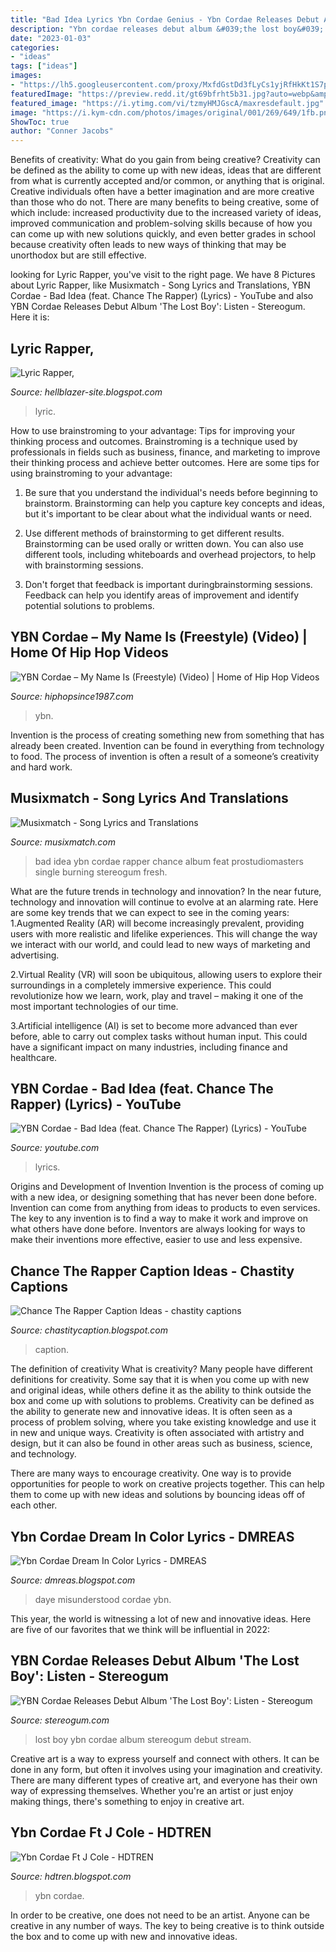```yaml
---
title: "Bad Idea Lyrics Ybn Cordae Genius - Ybn Cordae Releases Debut Album &#039;the Lost Boy&#039;: Listen"
description: "Ybn cordae releases debut album &#039;the lost boy&#039;: listen"
date: "2023-01-03"
categories:
- "ideas"
tags: ["ideas"]
images:
- "https://lh5.googleusercontent.com/proxy/MxfdGstDd3fLyCs1yjRfHkKt1S7p1-oiYtNxBXilDH6r99v9rbfHtbwvQkZjhejwmcD7scf0btUdDmNXQB9_pja-ilE=w1200-h630-n-k-no-nu"
featuredImage: "https://preview.redd.it/gt69bfrht5b31.jpg?auto=webp&amp;s=17acad6c07a86b4ee6144d19224281b90f6a02c4"
featured_image: "https://i.ytimg.com/vi/tzmyHMJGscA/maxresdefault.jpg"
image: "https://i.kym-cdn.com/photos/images/original/001/269/649/1fb.png"
ShowToc: true
author: "Conner Jacobs"
---
```



Benefits of creativity: What do you gain from being creative?
Creativity can be defined as the ability to come up with new ideas, ideas that are different from what is currently accepted and/or common, or anything that is original. Creative individuals often have a better imagination and are more creative than those who do not. There are many benefits to being creative, some of which include: increased productivity due to the increased variety of ideas, improved communication and problem-solving skills because of how you can come up with new solutions quickly, and even better grades in school because creativity often leads to new ways of thinking that may be unorthodox but are still effective.

	

		
looking for Lyric Rapper, you've visit to the right page. We have 8 Pictures about Lyric Rapper, like Musixmatch - Song Lyrics and Translations, YBN Cordae - Bad Idea (feat. Chance The Rapper) (Lyrics) - YouTube and also YBN Cordae Releases Debut Album &#039;The Lost Boy&#039;: Listen - Stereogum. Here it is:
		
    
## Lyric Rapper,

<img loading=lazy src="https://lh5.googleusercontent.com/proxy/MxfdGstDd3fLyCs1yjRfHkKt1S7p1-oiYtNxBXilDH6r99v9rbfHtbwvQkZjhejwmcD7scf0btUdDmNXQB9_pja-ilE=w1200-h630-n-k-no-nu" onerror="this.onerror=null;this.src='https://tse4.mm.bing.net/th?id=OIP.KIh-fJQYwiGqIJCPcNGI3AHaFj&amp;pid=15.1';" alt="Lyric Rapper,">

_Source: hellblazer-site.blogspot.com_

>lyric. 

	

How to use brainstroming to your advantage: Tips for improving your thinking process and outcomes.
Brainstroming is a technique used by professionals in fields such as business, finance, and marketing to improve their thinking process and achieve better outcomes. Here are some tips for using brainstroming to your advantage: 
1. Be sure that you understand the individual's needs before beginning to brainstorm. Brainstorming can help you capture key concepts and ideas, but it's important to be clear about what the individual wants or need.

2. Use different methods of brainstorming to get different results. Brainstorming can be used orally or written down. You can also use different tools, including whiteboards and overhead projectors, to help with brainstorming sessions.

3. Don't forget that feedback is important duringbrainstorming sessions. Feedback can help you identify areas of improvement and identify potential solutions to problems.

    
## YBN Cordae – My Name Is (Freestyle) (Video) | Home Of Hip Hop Videos

<img loading=lazy src="http://hiphopsince1987.com/wp-content/uploads/2018/05/Screen-Shot-2018-05-10-at-12.21.07-AM.jpg" onerror="this.onerror=null;this.src='https://tse2.mm.bing.net/th?id=OIP.qIhcaBy8W6hdU0IAH2sSkwHaEo&amp;pid=15.1';" alt="YBN Cordae – My Name Is (Freestyle) (Video) | Home of Hip Hop Videos">

_Source: hiphopsince1987.com_

>ybn. 

	

Invention is the process of creating something new from something that has already been created. Invention can be found in everything from technology to food. The process of invention is often a result of a someone’s creativity and hard work.

    
## Musixmatch - Song Lyrics And Translations

<img loading=lazy src="https://s.mxmcdn.net/images-storage/albums4/5/1/1/6/8/1/44186115_350_350.jpg" onerror="this.onerror=null;this.src='https://tse1.mm.bing.net/th?id=OIP.jWAuK4sibYCwXq8Iv1Ic4QAAAA&amp;pid=15.1';" alt="Musixmatch - Song Lyrics and Translations">

_Source: musixmatch.com_

>bad idea ybn cordae rapper chance album feat prostudiomasters single burning stereogum fresh. 

	

What are the future trends in technology and innovation?
In the near future, technology and innovation will continue to evolve at an alarming rate. Here are some key trends that we can expect to see in the coming years:
1.Augmented Reality (AR) will become increasingly prevalent, providing users with more realistic and lifelike experiences. This will change the way we interact with our world, and could lead to new ways of marketing and advertising.

2.Virtual Reality (VR) will soon be ubiquitous, allowing users to explore their surroundings in a completely immersive experience. This could revolutionize how we learn, work, play and travel – making it one of the most important technologies of our time.

3.Artificial intelligence (AI) is set to become more advanced than ever before, able to carry out complex tasks without human input. This could have a significant impact on many industries, including finance and healthcare.

    
## YBN Cordae - Bad Idea (feat. Chance The Rapper) (Lyrics) - YouTube

<img loading=lazy src="https://i.ytimg.com/vi/tzmyHMJGscA/maxresdefault.jpg" onerror="this.onerror=null;this.src='https://tse1.mm.bing.net/th?id=OIP.QflKzn5_4vnTSCAfBZ6x8QHaEK&amp;pid=15.1';" alt="YBN Cordae - Bad Idea (feat. Chance The Rapper) (Lyrics) - YouTube">

_Source: youtube.com_

>lyrics. 

	

Origins and Development of Invention
Invention is the process of coming up with a new idea, or designing something that has never been done before. Invention can come from anything from ideas to products to even services. The key to any invention is to find a way to make it work and improve on what others have done before. Inventors are always looking for ways to make their inventions more effective, easier to use and less expensive.

    
## Chance The Rapper Caption Ideas - Chastity Captions

<img loading=lazy src="https://i.kym-cdn.com/photos/images/original/001/269/649/1fb.png" onerror="this.onerror=null;this.src='https://tse1.mm.bing.net/th?id=OIP.9Td7kV83Nul0tHRnfFbiqQHaGU&amp;pid=15.1';" alt="Chance The Rapper Caption Ideas - chastity captions">

_Source: chastitycaption.blogspot.com_

>caption. 

	

The definition of creativity
What is creativity? Many people have different definitions for creativity. Some say that it is when you come up with new and original ideas, while others define it as the ability to think outside the box and come up with solutions to problems.
Creativity can be defined as the ability to generate new and innovative ideas. It is often seen as a process of problem solving, where you take existing knowledge and use it in new and unique ways. Creativity is often associated with artistry and design, but it can also be found in other areas such as business, science, and technology.

There are many ways to encourage creativity. One way is to provide opportunities for people to work on creative projects together. This can help them to come up with new ideas and solutions by bouncing ideas off of each other.

    
## Ybn Cordae Dream In Color Lyrics - DMREAS

<img loading=lazy src="https://i.pinimg.com/564x/a5/dd/51/a5dd51f2d4a73119948ea40b93920ca0.jpg" onerror="this.onerror=null;this.src='https://tse2.mm.bing.net/th?id=OIP.q1vTJGETcAMrXjGexNuScQHaFj&amp;pid=15.1';" alt="Ybn Cordae Dream In Color Lyrics - DMREAS">

_Source: dmreas.blogspot.com_

>daye misunderstood cordae ybn. 

	

This year, the world is witnessing a lot of new and innovative ideas. Here are five of our favorites that we think will be influential in 2022: 

    
## YBN Cordae Releases Debut Album &#039;The Lost Boy&#039;: Listen - Stereogum

<img loading=lazy src="https://static.stereogum.com/uploads/2019/07/The-Lost-Boy-1564160504-640x640.jpg" onerror="this.onerror=null;this.src='https://tse4.mm.bing.net/th?id=OIP._7pi8f8EiodWOM5uleTqbAHaHa&amp;pid=15.1';" alt="YBN Cordae Releases Debut Album &#039;The Lost Boy&#039;: Listen - Stereogum">

_Source: stereogum.com_

>lost boy ybn cordae album stereogum debut stream. 

	

Creative art is a way to express yourself and connect with others. It can be done in any form, but often it involves using your imagination and creativity. There are many different types of creative art, and everyone has their own way of expressing themselves. Whether you're an artist or just enjoy making things, there's something to enjoy in creative art.

    
## Ybn Cordae Ft J Cole - HDTREN

<img loading=lazy src="https://preview.redd.it/gt69bfrht5b31.jpg?auto=webp&amp;s=17acad6c07a86b4ee6144d19224281b90f6a02c4" onerror="this.onerror=null;this.src='https://tse1.mm.bing.net/th?id=OIP.gIbr7iesLVw7KJtcj9dRgwHaIe&amp;pid=15.1';" alt="Ybn Cordae Ft J Cole - HDTREN">

_Source: hdtren.blogspot.com_

>ybn cordae. 

	

In order to be creative, one does not need to be an artist. Anyone can be creative in any number of ways. The key to being creative is to think outside the box and to come up with new and innovative ideas.

